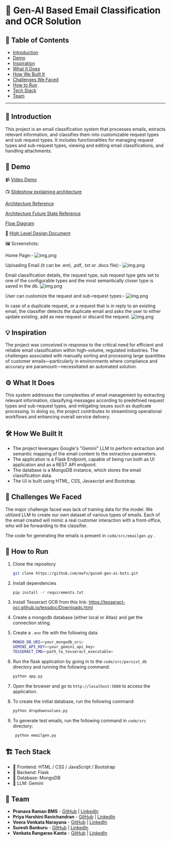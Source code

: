 # 🚀 Gen-AI Based Email Classification and OCR Solution

## 📌 Table of Contents
- [Introduction](#introduction)
- [Demo](#demo)
- [Inspiration](#inspiration)
- [What It Does](#what-it-does)
- [How We Built It](#how-we-built-it)
- [Challenges We Faced](#challenges-we-faced)
- [How to Run](#how-to-run)
- [Tech Stack](#tech-stack)
- [Team](#team)

---

## 🎯 Introduction
This project is an email classification system that processes emails, extracts relevant information, and classifies them into customizable request types and sub request types.
It includes functionalities for managing request types and sub-request types, viewing and editing email classifications, and handling attachments.


## 🎥 Demo
📹 [Video Demo](https://drive.google.com/file/d/1ZKUpTCh6rcq9mi-sLfSjJ1GYdYWwIhTN/view?usp=sharing)

📺 [Slideshow explaining architecture](artifacts/arch/Gen-AI_Based_Email_Classification_and_OCR_Solution.pptx)

  [Architecture Reference](https://github.com/ewfx/gaied-gen-ai-bots/blob/main/artifacts/arch/Architecture_Diagram.jpg)
 
 [Architecture Future State Reference](https://github.com/ewfx/gaied-gen-ai-bots/blob/main/artifacts/arch/Architecture_Diagram_TargetState.jpg)

 [Flow Diagram](https://github.com/ewfx/gaied-gen-ai-bots/blob/main/artifacts/arch/Flow_Diagram_GenAIBots.jpg)
  
📄 [High Level Design Document](artifacts/arch/Design_Document.pdf)

🖼️ Screenshots:

Home Page:-
![img.png](artifacts/images/img.png)

Uploading Email (it can be .eml, .pdf, .txt or .docx file):-
![img.png](artifacts/images/2.png)

Email classification details, the request type, sub request type gets set to one of the configurable types and the most semantically closer type is saved in the db.
![img.png](artifacts/images/3.png)

User can customize the request and sub-request types:-
![img.png](artifacts/images/4.png)

In case of a duplicate request, or a request that is in reply to an existing email, the classifier detects the duplicate email and asks the user to either update existing, add as new request or discard the request.
![img.png](artifacts/images/5.png)


## 💡 Inspiration
The project was conceived in response to the critical need for efficient and reliable email classification within high-volume, regulated industries. The challenges associated with manually sorting and processing large quantities of customer emails—particularly in environments where compliance and accuracy are paramount—necessitated an automated solution. 
## ⚙️ What It Does
This system addresses the complexities of email management by extracting relevant information, classifying messages according to predefined request types and sub-request types, and mitigating issues such as duplicate processing. In doing so, the project contributes to streamlining operational workflows and enhancing overall service delivery.
## 🛠️ How We Built It
- The project leverages Google's "Gemini" LLM to perform extraction and semantic mapping of the email content to the extraction parameters.
- The application is a Flask Endpoint, capable of being run both as UI application and as a REST API endpoint.
- The database is a MongoDB instance, which stores the email classification data.
- The UI is built using HTML, CSS, Javascript and Bootstrap.


## 🚧 Challenges We Faced
The major challenge faced was lack of training data for the model. 
We utilized LLM to create our own dataset of various types of emails.
Each of the email created will mimic a real customer interaction with a front-office, who will be forwarding to the classifier.

The code for generating the emails is present in `code/src/emailgen.py` .


## 🏃 How to Run
1. Clone the repository  
   ```sh
   git clone https://github.com/ewfx/gaied-gen-ai-bots.git
   ```
2. Install dependencies  
   ```sh
   pip install -r requirements.txt 
   ```
3. Install Tesseract OCR from this link: https://tesseract-ocr.github.io/tessdoc/Downloads.html

4. Create a mongodb database (either local or Atlas) and get the connection string.
5. Create a `.env` file with the following data
    ```sh
    MONGO_DB_URI=<your_mongodb_uri>
    GEMINI_API_KEY=<your_gemini_api_key>
    TESSERACT_CMD=<path_to_tesseract_executable>
    ```
6. Run the flask application by going in to the `code/src/persist_db` directory and running the following command:
   ```sh
   python app.py
   ```

7. Open the browser and go to `http://localhost:5000` to access the application.

8. To create the initial database, run the following command:
   ```sh
   python dropdownvalues.py
   ```
   
9. To generate test emails, run the following command in `code/src` directory:
   ```sh
    python emailgen.py
    ```
   
## 🏗️ Tech Stack
- 🔹 Frontend: HTML / CSS / JavaScript / Bootstrap
- 🔹 Backend: Flask
- 🔹 Database: MongoDB
- 🔹 LLM: Gemini

## 👥 Team
- **Pranava Raman BMS** - [GitHub](https://github.com/bmspr1502) | [LinkedIn](https://www.linkedin.com/in/pranava-raman-bms/)
- **Priya Harshini Ravichandran** - [GitHub](https://github.com/priyaharshini-ravi) | [LinkedIn](https://www.linkedin.com/in/priya-harshini-ravichandran-700a331b9/)
- **Veera Venkata Narayana** - [GitHub](https://github.com/pvvnarayana) | [LinkedIn](https://www.linkedin.com/in/pvvnarayana/)
- **Suresh Bankuru** - [GitHub](https://github.com/sureshbankuru) | [LinkedIn](https://www.linkedin.com/in/suresh-bankuru-986b4b45/)
- **Venkata Rangarao Kanta** - [GitHub](https://github.com/rangakv) | [LinkedIn](#)

